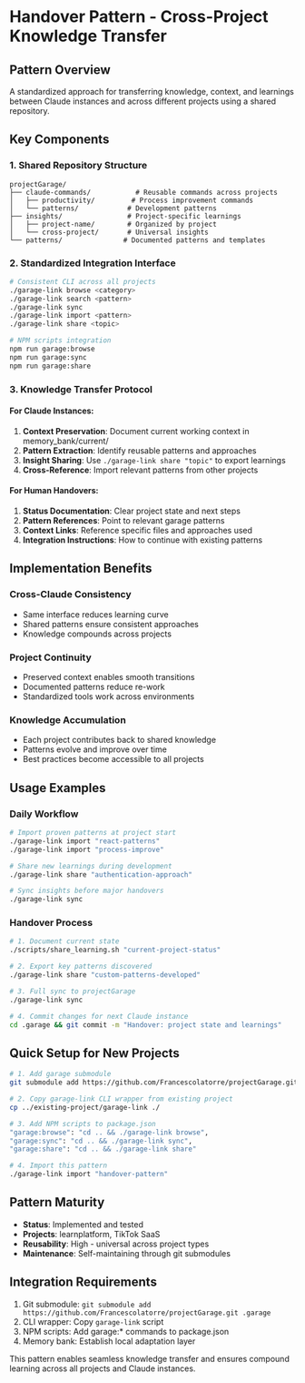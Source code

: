 # Handover Pattern - Cross-Project Knowledge Transfer

## Pattern Overview
A standardized approach for transferring knowledge, context, and learnings between Claude instances and across different projects using a shared repository.

## Key Components

### 1. Shared Repository Structure
```
projectGarage/
├── claude-commands/           # Reusable commands across projects
│   ├── productivity/         # Process improvement commands
│   └── patterns/            # Development patterns
├── insights/                # Project-specific learnings
│   ├── project-name/        # Organized by project
│   └── cross-project/       # Universal insights
└── patterns/               # Documented patterns and templates
```

### 2. Standardized Integration Interface
```bash
# Consistent CLI across all projects
./garage-link browse <category>
./garage-link search <pattern>
./garage-link sync
./garage-link import <pattern>
./garage-link share <topic>

# NPM scripts integration
npm run garage:browse
npm run garage:sync
npm run garage:share
```

### 3. Knowledge Transfer Protocol

#### For Claude Instances:
1. **Context Preservation**: Document current working context in memory_bank/current/
2. **Pattern Extraction**: Identify reusable patterns and approaches
3. **Insight Sharing**: Use `./garage-link share "topic"` to export learnings
4. **Cross-Reference**: Import relevant patterns from other projects

#### For Human Handovers:
1. **Status Documentation**: Clear project state and next steps
2. **Pattern References**: Point to relevant garage patterns
3. **Context Links**: Reference specific files and approaches used
4. **Integration Instructions**: How to continue with existing patterns

## Implementation Benefits

### Cross-Claude Consistency
- Same interface reduces learning curve
- Shared patterns ensure consistent approaches
- Knowledge compounds across projects

### Project Continuity
- Preserved context enables smooth transitions
- Documented patterns reduce re-work
- Standardized tools work across environments

### Knowledge Accumulation
- Each project contributes back to shared knowledge
- Patterns evolve and improve over time
- Best practices become accessible to all projects

## Usage Examples

### Daily Workflow
```bash
# Import proven patterns at project start
./garage-link import "react-patterns"
./garage-link import "process-improve"

# Share new learnings during development
./garage-link share "authentication-approach"

# Sync insights before major handovers
./garage-link sync
```

### Handover Process
```bash
# 1. Document current state
./scripts/share_learning.sh "current-project-status"

# 2. Export key patterns discovered
./garage-link share "custom-patterns-developed"

# 3. Full sync to projectGarage
./garage-link sync

# 4. Commit changes for next Claude instance
cd .garage && git commit -m "Handover: project state and learnings"
```

## Quick Setup for New Projects
```bash
# 1. Add garage submodule
git submodule add https://github.com/Francescolatorre/projectGarage.git .garage

# 2. Copy garage-link CLI wrapper from existing project
cp ../existing-project/garage-link ./

# 3. Add NPM scripts to package.json
"garage:browse": "cd .. && ./garage-link browse",
"garage:sync": "cd .. && ./garage-link sync",
"garage:share": "cd .. && ./garage-link share"

# 4. Import this pattern
./garage-link import "handover-pattern"
```

## Pattern Maturity
- **Status**: Implemented and tested
- **Projects**: learnplatform, TikTok SaaS
- **Reusability**: High - universal across project types
- **Maintenance**: Self-maintaining through git submodules

## Integration Requirements
1. Git submodule: `git submodule add https://github.com/Francescolatorre/projectGarage.git .garage`
2. CLI wrapper: Copy `garage-link` script
3. NPM scripts: Add garage:* commands to package.json
4. Memory bank: Establish local adaptation layer

This pattern enables seamless knowledge transfer and ensures compound learning across all projects and Claude instances.